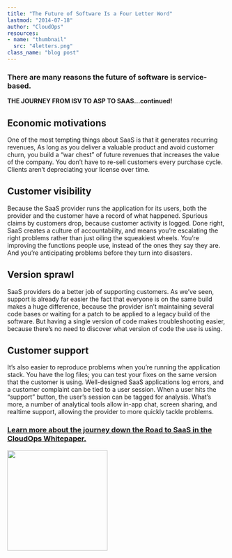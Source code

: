 ```yaml
---
title: "The Future of Software Is a Four Letter Word"
lastmod: "2014-07-18"
author: "CloudOps"
resources:
- name: "thumbnail"
  src: "4letters.png"
class_name: "blog post"
---
```



<h3><strong>There are many reasons the future of software is service-based.</strong></h3><p><strong>THE JOURNEY FROM ISV TO ASP TO SAAS…continued!</strong></p><h2>Economic motivations</h2><p>One of the most tempting things about SaaS is that it generates recurring revenues, As long as you deliver a valuable product and avoid customer churn, you build a “war chest” of future revenues that increases the value of the company. You don’t have to re-sell customers every purchase cycle. Clients aren’t depreciating your license over time.</p><h2>Customer visibility</h2><p>Because the SaaS provider runs the application for its users, both the provider and the customer have a record of what happened. Spurious claims by customers drop, because customer activity is logged. Done right, SaaS creates a culture of accountability, and means you’re escalating the right problems rather than just oiling the squeakiest wheels. You’re improving the functions people use, instead of the ones they say they are. And you’re anticipating problems before they turn into disasters.</p><h2>Version sprawl</h2><p>SaaS providers do a better job of supporting customers. As we’ve seen, support is already far easier the fact that everyone is on the same build makes a huge difference, because the provider isn’t maintaining several code bases or waiting for a patch to be applied to a legacy build of the software. But having a single version of code makes troubleshooting easier, because there’s no need to discover what version of code the use is using.</p><h2>Customer support</h2><p>It’s also easier to reproduce problems when you’re running the application stack. You have the log files; you can test your fixes on the same version that the customer is using. Well-designed SaaS applications log errors, and a customer complaint can be tied to a user session. When a user hits the “support” button, the user’s session can be tagged for analysis. What’s more, a number of analytical tools allow in-app chat, screen sharing, and realtime support, allowing the provider to more quickly tackle problems.</p><h3><a href="/resources/white-papers/road-to-saas/">Learn more about the journey down the Road to SaaS in the CloudOps Whitepaper.</a></h3><p><a href="/resources/white-papers/road-to-saas/"><img style="width: 230px;" src="/images/blog/post/Download-Whitepaper-CTA.png"></a></p>
